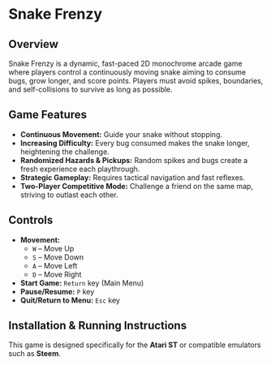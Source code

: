 # Snake Frenzy

## Overview
Snake Frenzy is a dynamic, fast-paced 2D monochrome arcade game where players control a continuously moving snake aiming to consume bugs, grow longer, and score points. Players must avoid spikes, boundaries, and self-collisions to survive as long as possible.

## Game Features
- **Continuous Movement:** Guide your snake without stopping.
- **Increasing Difficulty:** Every bug consumed makes the snake longer, heightening the challenge.
- **Randomized Hazards & Pickups:** Random spikes and bugs create a fresh experience each playthrough.
- **Strategic Gameplay:** Requires tactical navigation and fast reflexes.
- **Two-Player Competitive Mode:** Challenge a friend on the same map, striving to outlast each other.

## Controls
- **Movement:**  
  - `W` – Move Up  
  - `S` – Move Down  
  - `A` – Move Left  
  - `D` – Move Right  
- **Start Game:** `Return` key (Main Menu)
- **Pause/Resume:** `P` key  
- **Quit/Return to Menu:** `Esc` key  

## Installation & Running Instructions
This game is designed specifically for the **Atari ST** or compatible emulators such as **Steem**.
